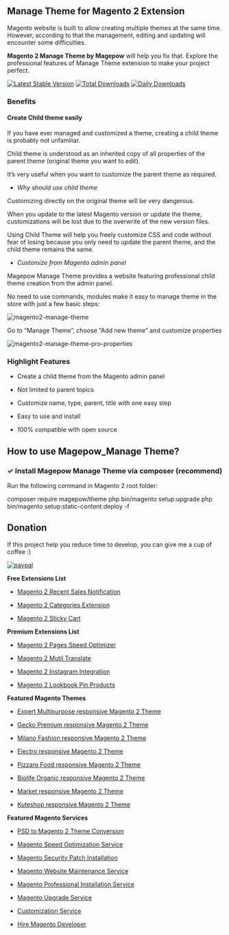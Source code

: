 ## Manage Theme for Magento 2 Extension
Magento website is built to allow creating multiple themes at the same time. However, according to that the management, editing and updating will encounter some difficulties.

**Magento 2 Manage Theme by Magepow** will help you fix that. Explore the professional features of Manage Theme extension to make your project perfect.

[![Latest Stable Version](https://poser.pugx.org/magepow/theme/v/stable)](https://packagist.org/packages/magepow/theme)
[![Total Downloads](https://poser.pugx.org/magepow/theme/downloads)](https://packagist.org/packages/magepow/theme)
[![Daily Downloads](https://poser.pugx.org/magepow/theme/d/daily)](https://packagist.org/packages/magepow/theme)

### Benefits

#### Create Child theme easily

If you have ever managed and customized a theme, creating a child theme is probably not unfamiliar. 

Child theme is understood as an inherited copy of all properties of the parent theme (original theme you want to edit). 

It’s very useful when you want to customize the parent theme as required.
- *Why should use child theme*

Customizing directly on the original theme will be very dangerous. 

When you update to the latest Magento version or update the theme, customizations will be lost due to the overwrite of the new version files.

Using Child Theme will help you freely customize CSS and code without fear of losing because you only need to update the parent theme, and the child theme remains the same.

- *Customize from Magento admin panel*

Magepow Manage Theme provides a website featuring professional child theme creation from the admin panel.

No need to use commands, modules make it easy to manage theme in the store with just a few basic steps:

![magento2-manage-theme](https://github.com/magepow/magento2-theme/blob/master/Media/magento2-manage-theme.png?raw=true)

Go to “Manage Theme”, choose “Add new theme” and customize properties 

![magento2-manage-theme-pro-properties](https://github.com/magepow/magento2-theme/blob/master/Media/magento2-manage-theme-properties.png?raw=true)

### Highlight Features

- Create a child theme from the Magento admin panel

- Not limited to parent topics

- Customize name, type, parent, title with one easy step

- Easy to use and install

- 100% compatible with open source

## How to use Magepow_Manage Theme?
### ✓ Install Magepow Manage Theme via composer (recommend)

Run the following command in Magento 2 root folder:

composer require magepow/theme
php bin/magento setup:upgrade
php bin/magento setup:static-content:deploy -f

## Donation

If this project help you reduce time to develop, you can give me a cup of coffee :) 

[![paypal](https://www.paypalobjects.com/en_US/i/btn/btn_donateCC_LG.gif)](https://www.paypal.com/paypalme/alopay)


**Free Extensions List**

* [Magento 2 Recent Sales Notification](https://magepow.com/magento-2-recent-sales-notification.html)

* [Magento 2 Categories Extension](https://magepow.com/magento-categories-extension.html)

* [Magento 2 Sticky Cart](https://magepow.com/magento-sticky-cart.html)

**Premium Extensions List**

* [Magento 2 Pages Speed Optimizer](https://magepow.com/magento-speed-optimizer.html)

* [Magento 2 Mutil Translate](https://magepow.com/magento-multi-translate.html)

* [Magento 2 Instagram Integration](https://magepow.com/magento-2-instagram.html)

* [Magento 2 Lookbook Pin Products](https://magepow.com/lookbook-pin-products.html)

**Featured Magento Themes**

* [Expert Multipurpose responsive Magento 2 Theme](https://1.envato.market/c/1314680/275988/4415?u=https://themeforest.net/item/expert-premium-responsive-magento-2-and-1-support-rtl-magento-2-/21667789)

* [Gecko Premium responsive Magento 2 Theme](https://1.envato.market/c/1314680/275988/4415?u=https://themeforest.net/item/gecko-responsive-magento-2-theme-rtl-supported/24677410)

* [Milano Fashion responsive Magento 2 Theme](https://1.envato.market/c/1314680/275988/4415?u=https://themeforest.net/item/milano-fashion-responsive-magento-1-2-theme/12141971)

* [Electro responsive Magento 2 Theme](https://1.envato.market/c/1314680/275988/4415?u=https://themeforest.net/item/electro-responsive-magento-1-2-theme/17042067)

* [Pizzaro Food responsive Magento 2 Theme](https://1.envato.market/c/1314680/275988/4415?u=https://themeforest.net/item/pizzaro-food-responsive-magento-1-2-theme/19438157)

* [Biolife Organic responsive Magento 2 Theme](https://1.envato.market/c/1314680/275988/4415?u=https://themeforest.net/item/biolife-organic-food-magento-2-theme-rtl-supported/25712510)

* [Market responsive Magento 2 Theme](https://1.envato.market/c/1314680/275988/4415?u=https://themeforest.net/item/market-responsive-magento-2-theme/22997928)

* [Kuteshop responsive Magento 2 Theme](https://1.envato.market/c/1314680/275988/4415?u=https://themeforest.net/item/kuteshop-multipurpose-responsive-magento-1-2-theme/12985435)

**Featured Magento Services**

* [PSD to Magento 2 Theme Conversion](https://magepow.com/psd-to-magento-theme-conversion.html)

* [Magento Speed Optimization Service](https://magepow.com/magento-speed-optimization-service.html)

* [Magento Security Patch Installation](https://magepow.com/magento-security-patch-installation.html)

* [Magento Website Maintenance Service](https://magepow.com/website-maintenance-service.html)

* [Magento Professional Installation Service](https://magepow.com/professional-installation-service.html)

* [Magento Upgrade Service](https://magepow.com/magento-upgrade-service.html)

* [Customization Service](https://magepow.com/customization-service.html)

* [Hire Magento Developer](https://magepow.com/hire-magento-developer.html)

